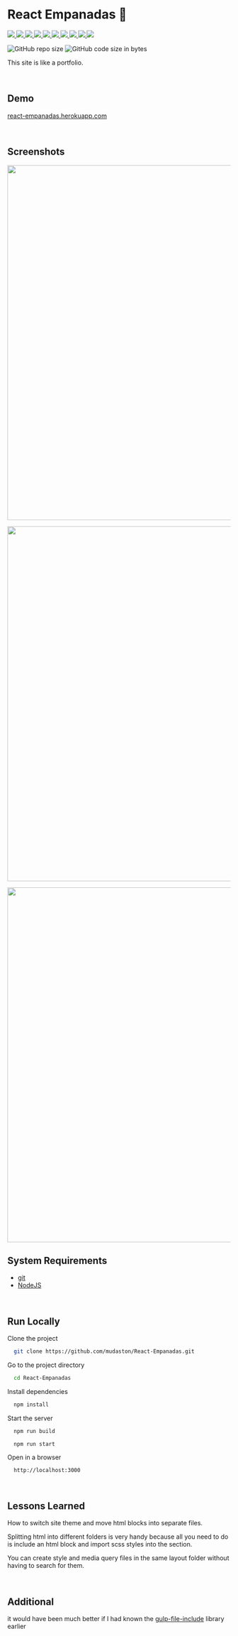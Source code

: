 # React Empanadas 🥟

<div align="left">

<a href="https://www.typescriptlang.org" target="_blank">
<img src="https://img.shields.io/badge/TypeScript-4.7.4-3178C6?style=for-the-badge&logo=TypeScript">
</a>
     
<a href="https://reactjs.org" target="_blank">
<img src="https://img.shields.io/badge/React-18.2.0-61DAFB?style=for-the-badge&logo=React">
</a>
     
<a href="https://nextjs.org" target="_blank">
<img src="https://img.shields.io/badge/Next Js-12.2.4-000?style=for-the-badge&logo=Next.js">
</a>
     
<a href="https://redux-toolkit.js.org" target="_blank">
<img src="https://img.shields.io/badge/Redux Toolkit-1.8.3-764ABC?style=for-the-badge&logo=Redux">
</a>
     
<a href="https://github.com/kirill-konshin/next-redux-wrapper" target="_blank">
<img src="https://img.shields.io/badge/next redux wrapper-7.0.5-764ABC?style=for-the-badge&logo=Redux">
</a>
     
<a href="https://github.com/typicode/json-server" target="_blank">
<img src="https://img.shields.io/badge/json server-0.17.0-F7B93E?style=for-the-badge&logo=JSON">
</a>
     
<a href="https://www.i18next.com" target="_blank">
<img src="https://img.shields.io/badge/i18next-11.3.0-26A69A?style=for-the-badge&logo=i18next">
</a>

<a href="https://styled-components.com/" target="_blank">
<img src="https://img.shields.io/badge/Styled%20Components-DB7093?style=for-the-badge&logo=styled-components">
</a>

<a href="https://prettier.io/" target="_blank">
<img src="https://img.shields.io/badge/Prettier-2.7.1-F7B93E?style=for-the-badge&logo=Prettier">
</a>

<a href="https://webpack.js.org/" target="_blank">
<img src="https://img.shields.io/badge/Webpack-5.73.0-8DD6F9?style=for-the-badge&logo=Webpack">
</a>

</div>

<p>

![GitHub repo size](https://img.shields.io/github/repo-size/mudaston/React-Empanadas?style=for-the-badge)
![GitHub code size in bytes](https://img.shields.io/github/languages/code-size/mudaston/React-Empanadas?style=for-the-badge)

</p>

This site is like a portfolio.

<br/>

## Demo

[react-empanadas.herokuapp.com](https://react-empanadas.herokuapp.com/)

<br/>

## Screenshots

</p>

<p align="center">
<img src="https://user-images.githubusercontent.com/64277973/194945506-1037aa60-7450-43f5-b379-71df4dd22c74.png"
     width="800"
/>
</p>

<p align="center">
<img src="https://user-images.githubusercontent.com/64277973/194945508-b4e6e3e9-71a9-4aa9-ba6d-f5e9cfba669f.png"
     width="800"
/>
</p>

<p align="center">
<img src="https://user-images.githubusercontent.com/64277973/194945510-f82fac05-56d3-44e3-af4f-3bebaf8fc2fb.png"
     width="800"
/>
</p>

## System Requirements

- [git](https://git-scm.com/)
- [NodeJS](https://nodejs.org/en/)

<br/>

## Run Locally

Clone the project

```bash
  git clone https://github.com/mudaston/React-Empanadas.git
```

Go to the project directory

```bash
  cd React-Empanadas
```

Install dependencies

```bash
  npm install
```

Start the server

```bash
  npm run build
```
```
  npm run start
```

Open in a browser

```bash
  http://localhost:3000
```

<br/>

## Lessons Learned

How to switch site theme and move html blocks into separate files.

Splitting html into different folders is very handy because all you need to do is include an html block and import scss styles into the section.

You can create style and media query files in the same layout folder without having to search for them.

<br/>

## Additional

it would have been much better if I had known the [gulp-file-include](https://www.npmjs.com/package/gulp-file-include) library earlier


